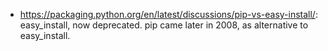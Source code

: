 - https://packaging.python.org/en/latest/discussions/pip-vs-easy-install/: easy_install, now deprecated. pip came later in 2008, as alternative to easy_install.
